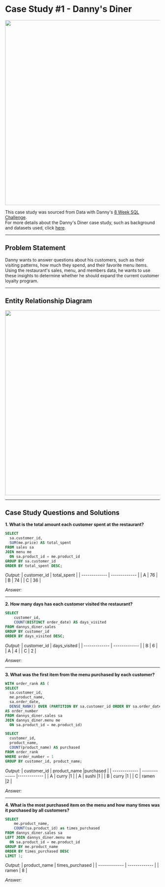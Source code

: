 # Case Study #1 - Danny's Diner
<img src="https://8weeksqlchallenge.com/images/case-study-designs/1.png" width="600">

This case study was sourced from Data with Danny's [8 Week SQL Challenge](https://8weeksqlchallenge.com/).<br>
For more details about the Danny's Diner case study, such as background and datasets used, click [here](https://8weeksqlchallenge.com/case-study-1/).
___
## Problem Statement
Danny wants to answer questions about his customers, such as their visiting patterns, how much they spend, and their favorite menu items. Using the restaurant's sales, menu, and members data, he wants to use these insights to determine whether he should expand the current customer loyalty program.
___
## Entity Relationship Diagram
<img src="https://user-images.githubusercontent.com/81607668/127271130-dca9aedd-4ca9-4ed8-b6ec-1e1920dca4a8.png" width="600">

___
## Case Study Questions and Solutions

**1. What is the total amount each customer spent at the restaurant?**
```sql
SELECT
  sa.customer_id,
  SUM(me.price) AS total_spent
FROM sales sa
JOIN menu me
  ON sa.product_id = me.product_id
GROUP BY sa.customer_id
ORDER BY total_spent DESC;
```
*Output:*
| customer_id  | total_spent |
| ------------- | ------------- |
| A  | 76 |
| B | 74  |
| C | 36 |

*Answer:*
___
**2. How many days has each customer visited the restaurant?**
```sql
SELECT
	customer_id,
    COUNT(DISTINCT order_date) AS days_visited
FROM dannys_diner.sales
GROUP BY customer_id
ORDER BY days_visited DESC; 
```
*Output:*
| customer_id  | days_visited |
| ------------- | ------------- |
| B  | 6 |
| A | 4  |
| C | 2 |

*Answer:*
___
**3. What was the first item from the menu purchased by each customer?**
```sql
WITH order_rank AS (
SELECT
  sa.customer_id,
  me.product_name,
  sa.order_date,
  DENSE_RANK() OVER (PARTITION BY sa.customer_id ORDER BY sa.order_date)
AS order_number
FROM dannys_diner.sales sa
JOIN dannys_diner.menu me
  ON sa.product_id = me.product_id)

SELECT
  customer_id, 
  product_name,
  COUNT(product_name) AS purchased
FROM order_rank
WHERE order_number = 1
GROUP BY customer_id, product_name; 
```
*Output:*
| customer_id  | product_name |purchased |
| ------------- | ------------- |------------- |
| A  | curry |1 |
| A | sushi  |1 |
| B | curry |1 |
| C | ramen |2 |

*Answer:*
___
**4. What is the most purchased item on the menu and how many times was it purchased by all customers?**
```sql
SELECT
	me.product_name,
	COUNT(sa.product_id) as times_purchased
FROM dannys_diner.sales sa
LEFT JOIN dannys_diner.menu me
  ON sa.product_id = me.product_id
GROUP BY me.product_name
ORDER BY times_purchased DESC
LIMIT 1;
```
*Output:*
| product_name  | times_purchased |
| ------------- | ------------- |
| ramen  | 8 |

*Answer:*
